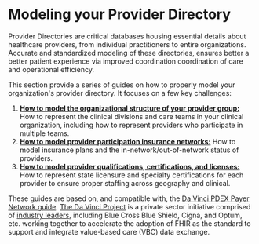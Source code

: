 # Modeling your Provider Directory

Provider Directories are critical databases housing essential details about healthcare providers, from individual practitioners to entire organizations. Accurate and standardized modeling of these directories, ensures better a better patient experience via improved coordination coordination of care and operational efficiency.

This section provide a series of guides on how to properly model your organization's provider directory. It focuses on a few key challenges:

1. **[How to model the organizational structure of your provider group:](./provider-directory/provider-organizations)** How to represent the clinical divisions and care teams in your clinical organization, including how to represent providers who participate in multiple teams.
1. [**How to model provider participation insurance networks:**](./provider-directory/provider-networks) How to model insurance plans and the in-network/out-of-network status of providers.
1. [**How to model provider qualifications, certifications, and licenses:**](./provider-directory/provider-credentials) How to represent state licensure and specialty certifications for each provider to ensure proper staffing across geography and clinical.

These guides are based on, and compatible with, the [Da Vinci PDEX Payer Network guide](https://build.fhir.org/ig/HL7/davinci-pdex-plan-net/). [The Da Vinci Project](http://www.hl7.org/about/davinci/index.cfm) is a private sector initiative comprised of [industry leaders](https://confluence.hl7.org/display/DVP/Da+Vinci+Project+Members), including Blue Cross Blue Shield, Cigna, and Optum, etc. working together to accelerate the adoption of FHIR as the standard to support and integrate value-based care (VBC) data exchange.
